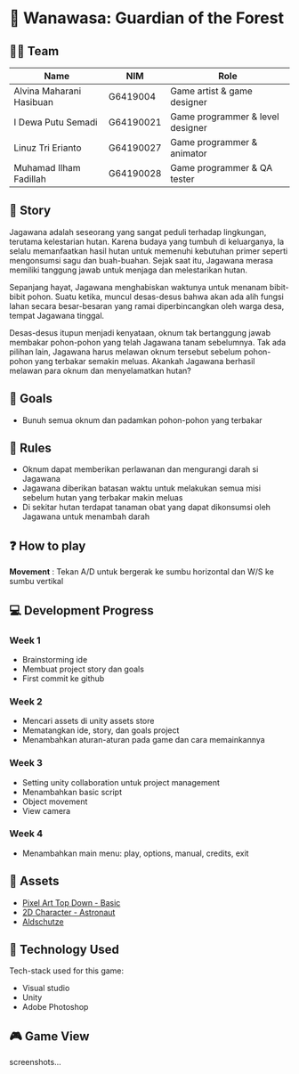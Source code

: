 # :deciduous_tree: Wanawasa: Guardian of the Forest

## :superhero_man: Team

| Name                     | NIM       | Role                             |
| ------------------------ | --------- | -------------------------------- |
| Alvina Maharani Hasibuan | G6419004  | Game artist & game designer      |
| I Dewa Putu Semadi       | G64190021 | Game programmer & level designer |
| Linuz Tri Erianto        | G64190027 | Game programmer & animator       |
| Muhamad Ilham Fadillah   | G64190028 | Game programmer & QA tester      |

## :open_book: Story
Jagawana adalah seseorang yang sangat peduli terhadap lingkungan, terutama kelestarian hutan. Karena budaya yang tumbuh di keluarganya, Ia selalu memanfaatkan hasil hutan untuk memenuhi kebutuhan primer seperti mengonsumsi sagu dan buah-buahan. Sejak saat itu, Jagawana merasa memiliki tanggung jawab untuk menjaga dan melestarikan hutan. 

Sepanjang hayat, Jagawana menghabiskan waktunya untuk menanam bibit-bibit pohon. Suatu ketika, muncul desas-desus bahwa akan ada alih fungsi lahan secara besar-besaran yang ramai diperbincangkan oleh warga desa, tempat Jagawana tinggal. 

Desas-desus itupun menjadi kenyataan, oknum tak bertanggung jawab membakar pohon-pohon yang telah Jagawana tanam sebelumnya. Tak ada pilihan lain, Jagawana harus melawan oknum tersebut sebelum pohon-pohon yang terbakar semakin meluas. Akankah Jagawana berhasil melawan para oknum dan menyelamatkan hutan?

## :dart: Goals

- Bunuh semua oknum dan padamkan pohon-pohon yang terbakar

## :page_with_curl: Rules

- Oknum dapat memberikan perlawanan dan mengurangi darah si Jagawana
- Jagawana diberikan batasan waktu untuk melakukan semua misi sebelum hutan yang terbakar makin meluas
- Di sekitar hutan terdapat tanaman obat yang dapat dikonsumsi oleh Jagawana untuk menambah darah

## :question: How to play

**Movement**    : Tekan A/D untuk bergerak ke sumbu horizontal dan W/S ke sumbu vertikal

## :computer: Development Progress

### Week 1

- Brainstorming ide
- Membuat project story dan goals
- First commit ke github

### Week 2

- Mencari assets di unity assets store
- Mematangkan ide, story, dan goals project
- Menambahkan aturan-aturan pada game dan cara memainkannya

### Week 3

- Setting unity collaboration untuk project management
- Menambahkan basic script
- Object movement
- View camera

### Week 4

- Menambahkan main menu: play, options, manual, credits, exit

## :bow: Assets

- [Pixel Art Top Down - Basic](https://assetstore.unity.com/packages/2d/environments/pixel-art-top-down-basic-187605 "Pixel Art Top Down - Basic")
- [2D Character - Astronaut](https://assetstore.unity.com/packages/2d/characters/2d-character-astronaut-182650 "2D Character - Astronaut")
- [Aldschutze](https://opengameart.org/content/4-elements-8x10px "4 icons of  4 basic elements: Water, Fire, Earth, Air")

## :toolbox: Technology Used
Tech-stack used for this game:
- Visual studio
- Unity
- Adobe Photoshop

## :video_game: Game View

screenshots...

